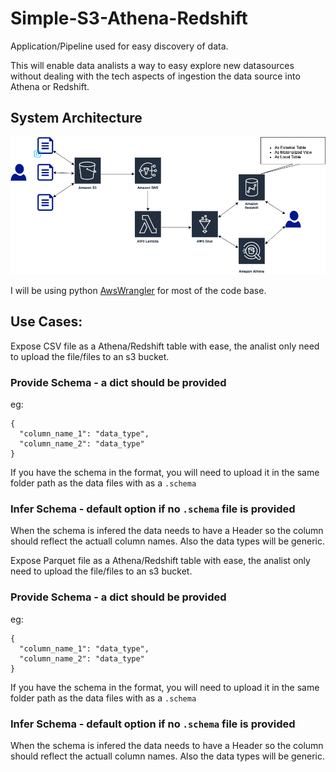 # Simple-S3-Athena-Redshift

Application/Pipeline used for easy discovery of data.

This will enable data analists a way to easy explore new datasources without dealing with the tech aspects of ingestion the data source into Athena or Redshift.


## System Architecture

![System Architecture](https://github.com/AODBA/Simple-S3-Athena-Redshift/blob/main/Simple-Athena-Redshift.png?raw=true "System Architecture")


I will be using python [AwsWrangler](https://aws-data-wrangler.readthedocs.io/en/stable/index.html) for most of the code base. 


## Use Cases:

Expose CSV file as a Athena/Redshift table with ease, the analist only need to upload the file/files to an s3 bucket.

### Provide Schema - a dict should be provided
eg: 
```
{
  "column_name_1": "data_type",
  "column_name_2": "data_type"
}
```
 If you have the schema in the format, you will need to upload it in the same folder path as the data files with as a `.schema`

### Infer Schema - default option if no `.schema` file is provided
When the schema is infered the data needs to have a Header so the column should reflect the actuall column names. 
Also the data types will be generic.

Expose Parquet file as a Athena/Redshift table with ease, the analist only need to upload the file/files to an s3 bucket.

### Provide Schema - a dict should be provided
eg: 
```
{
  "column_name_1": "data_type",
  "column_name_2": "data_type"
}
```
If you have the schema in the format, you will need to upload it in the same folder path as the data files with as a `.schema`

### Infer Schema - default option if no `.schema` file is provided
When the schema is infered the data needs to have a Header so the column should reflect the actuall column names. 
Also the data types will be generic.

